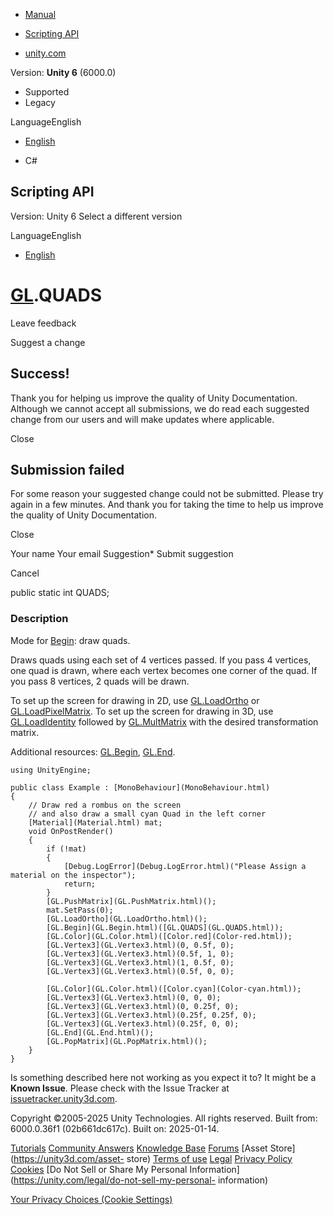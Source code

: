 [ ]()

  * [Manual](../Manual/index.html)
  * [Scripting API](../ScriptReference/index.html)

  * [unity.com](https://unity.com/)

Version: **Unity 6** (6000.0)

  * Supported
  * Legacy

LanguageEnglish

  * [English]()

  * C#

[ ](https://docs.unity3d.com)

## Scripting API

Version: Unity 6 Select a different version

LanguageEnglish

  * [English]()

#  [GL](GL.html).QUADS

Leave feedback

Suggest a change

## Success!

Thank you for helping us improve the quality of Unity Documentation. Although
we cannot accept all submissions, we do read each suggested change from our
users and will make updates where applicable.

Close

## Submission failed

For some reason your suggested change could not be submitted. Please <a>try
again</a> in a few minutes. And thank you for taking the time to help us
improve the quality of Unity Documentation.

Close

Your name Your email Suggestion* Submit suggestion

Cancel

[ ]()

public static int QUADS;

### Description

Mode for [Begin](GL.Begin.html): draw quads.

Draws quads using each set of 4 vertices passed. If you pass 4 vertices, one
quad is drawn, where each vertex becomes one corner of the quad. If you pass 8
vertices, 2 quads will be drawn.  
  
To set up the screen for drawing in 2D, use [GL.LoadOrtho](GL.LoadOrtho.html)
or [GL.LoadPixelMatrix](GL.LoadPixelMatrix.html). To set up the screen for
drawing in 3D, use [GL.LoadIdentity](GL.LoadIdentity.html) followed by
[GL.MultMatrix](GL.MultMatrix.html) with the desired transformation matrix.  
  
Additional resources: [GL.Begin](GL.Begin.html), [GL.End](GL.End.html).

    
    
    using UnityEngine;  
      
    public class Example : [MonoBehaviour](MonoBehaviour.html)
    {
        // Draw red a rombus on the screen
        // and also draw a small cyan Quad in the left corner
        [Material](Material.html) mat;
        void OnPostRender()
        {
            if (!mat)
            {
                [Debug.LogError](Debug.LogError.html)("Please Assign a material on the inspector");
                return;
            }
            [GL.PushMatrix](GL.PushMatrix.html)();
            mat.SetPass(0);
            [GL.LoadOrtho](GL.LoadOrtho.html)();
            [GL.Begin](GL.Begin.html)([GL.QUADS](GL.QUADS.html));
            [GL.Color](GL.Color.html)([Color.red](Color-red.html));
            [GL.Vertex3](GL.Vertex3.html)(0, 0.5f, 0);
            [GL.Vertex3](GL.Vertex3.html)(0.5f, 1, 0);
            [GL.Vertex3](GL.Vertex3.html)(1, 0.5f, 0);
            [GL.Vertex3](GL.Vertex3.html)(0.5f, 0, 0);  
      
            [GL.Color](GL.Color.html)([Color.cyan](Color-cyan.html));
            [GL.Vertex3](GL.Vertex3.html)(0, 0, 0);
            [GL.Vertex3](GL.Vertex3.html)(0, 0.25f, 0);
            [GL.Vertex3](GL.Vertex3.html)(0.25f, 0.25f, 0);
            [GL.Vertex3](GL.Vertex3.html)(0.25f, 0, 0);
            [GL.End](GL.End.html)();
            [GL.PopMatrix](GL.PopMatrix.html)();
        }
    }
    

Is something described here not working as you expect it to? It might be a
**Known Issue**. Please check with the Issue Tracker at
[issuetracker.unity3d.com](https://issuetracker.unity3d.com).

Copyright ©2005-2025 Unity Technologies. All rights reserved. Built from:
6000.0.36f1 (02b661dc617c). Built on: 2025-01-14.

[Tutorials](https://unity3d.com/learn) [Community
Answers](https://answers.unity3d.com) [Knowledge
Base](https://support.unity3d.com/hc/en-us)
[Forums](https://forum.unity3d.com) [Asset Store](https://unity3d.com/asset-
store) [Terms of use](https://docs.unity3d.com/Manual/TermsOfUse.html)
[Legal](https://unity.com/legal) [Privacy
Policy](https://unity.com/legal/privacy-policy)
[Cookies](https://unity.com/legal/cookie-policy) [Do Not Sell or Share My
Personal Information](https://unity.com/legal/do-not-sell-my-personal-
information)

[Your Privacy Choices (Cookie Settings)](javascript:void\(0\);)

